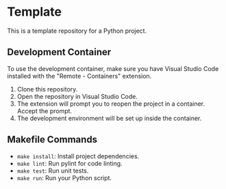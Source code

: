 # Template

This is a template repository for a Python project.

## Development Container

To use the development container, make sure you have Visual Studio Code installed with the "Remote - Containers" extension.

1. Clone this repository.
2. Open the repository in Visual Studio Code.
3. The extension will prompt you to reopen the project in a container. Accept the prompt.
4. The development environment will be set up inside the container.

## Makefile Commands

- `make install`: Install project dependencies.
- `make lint`: Run pylint for code linting.
- `make test`: Run unit tests.
- `make run`: Run your Python script.
